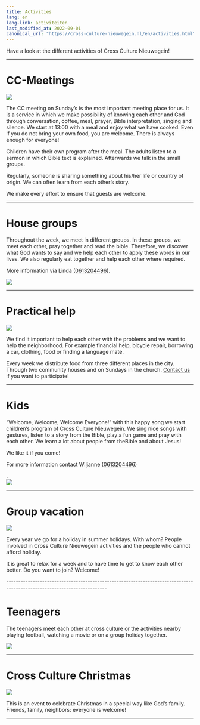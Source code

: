 ```yaml
---
title: Activities
lang: en
lang-link: activiteiten
last_modified_at: 2022-09-01
canonical_url: "https://cross-culture-nieuwegein.nl/en/activities.html"
---
```

Have a look at the different activities of Cross Culture Nieuwegein!

------------------------------------------------------------------------------------------------------------------------

# CC-Meetings
<div class="flex-container">
<div class="left"><img class="img-thumbnail" src="../assets/img/cc-meeting1.jpg" style="max-width: 300px" /></div>
<div>
<p>The CC meeting on Sunday’s is the most important meeting place for us. It is a service in which we make possibility of knowing each other and God through conversation, coffee, meal, prayer, Bible interpretation, singing and silence. We start at 13:00 with a meal and enjoy what we have cooked. Even if you do not bring your own food, you are welcome. There is always enough for everyone!</p>
<p>Children have their own program after the meal. The adults listen to a sermon in which Bible text is explained. Afterwards we talk in the small groups.</p>
<p>Regularly, someone is sharing something about his/her life or country of origin. We can often learn from each other’s story.</p>
<p>We make every effort to ensure that guests are welcome.</p>
</div>
</div>

------------------------------------------------------------------------------------------------------------------------

# House groups
<div class="flex-container">
<div>
<p>Throughout the week, we meet in different groups. In these groups, we meet each other, pray together and read the bible. Therefore, we discover what God wants to say and we help each other to apply these words in our lives. We also regularly eat together and help each other where required.</p>

<p>More information via Linda <a href="tel:=31613204496">(0613204496)</a>.</p>
</div>
<div class="right"><img src="../assets/img/huisgroepen.jpg" style="max-width: 300px"></div>
</div>

------------------------------------------------------------------------------------------------------------------------

# Practical help
<div class="flex-container">
<div class="left"><img src="../assets/img/praktische-hulp.jpg" style="max-width: 300px"></div>
<div>
<p>We find it important to help each other with the problems and we want to help the neighborhood. For example financial help, bicycle repair, borrowing a car, clothing, food or finding a language mate.</p>
<p>Every week we distribute food from three different places in the city. Through two community houses and on Sundays in the church. <a href="en/contact.html">Contact us</a> if you want to participate!</p>
</div>
</div>

------------------------------------------------------------------------------------------------------------------------

# Kids
<div class="flex-container">
<div>
<p>“Welcome, Welcome, Welcome Everyone!” with this happy song we start children’s program of Cross Culture Nieuwegein. We sing nice songs with gestures, listen to a story from the Bible, play a fun game and pray with each other. We learn a lot about people from theBible and about Jesus!</p>
<p>We like it if you come!</p>

<p>For more information contact Wiljanne <a href="tel:+31613204496">(0613204496)</a></p>.
</div>
<div class="right"><img src="../assets/img/kids.jpg" style="max-width: 300px"></div>
</div>

------------------------------------------------------------------------------------------------------------------------

# Group vacation
<div class="flex-container">
<div class="left"><img src="../assets/img/groepsvakantie.jpg" style="max-width: 300px"></div>
<div>
<p>Every year we go for a holiday in summer holidays. With whom? People involved in Cross Culture Nieuwegein activities and the people who cannot afford holiday.</p>
<p>It is great to relax for a week and to have time to get to know each other better. Do you want to join? Welcome!</p>
</div>
</div>
------------------------------------------------------------------------------------------------------------------------

# Teenagers
<div class="flex-container">
<div>
<p>The teenagers meet each other at cross culture or the activities nearby playing football, watching a movie or on a group holiday together.</p>
</div>
<div class="right"><img src="../assets/img/tieners.jpg" style="max-width: 300px"></div>
</div>

------------------------------------------------------------------------------------------------------------------------

# Cross Culture Christmas
<div class="flex-container">
<div class="left"><img src="../assets/img/christmas.jpg" style="max-width: 300px"></div>
<div>
<p>This is an event to celebrate Christmas in a special way like God’s family. Friends, family, neighbors: everyone is welcome!</p>
</div>
</div>

------------------------------------------------------------------------------------------------------------------------